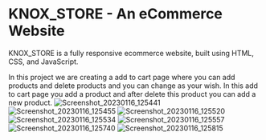 
<h1>KNOX_STORE - An eCommerce Website</h1>
KNOX_STORE is a fully responsive ecommerce website, built using HTML, CSS, and JavaScript.


In this project we are creating a add to cart page where you can add products and delete products and you can change as your wish.
In this add to cart page you add a product and after delete this product you can add a new product.
![Screenshot_20230116_125441](https://user-images.githubusercontent.com/120724018/212647320-8b65c8e7-c32b-401f-bc78-37ed43c481f9.png)![Screenshot_20230116_125455](https://user-images.githubusercontent.com/120724018/212647547-15b0619a-fb86-4601-844d-399a114713a0.png)
![Screenshot_20230116_125520](https://user-images.githubusercontent.com/120724018/212647560-f2409b71-f4f4-4a43-91d2-30084e4ccd64.png)
![Screenshot_20230116_125534](https://user-images.githubusercontent.com/120724018/212647592-f6175e1f-1474-4709-95d1-34306471e0d0.png)
![Screenshot_20230116_125557](https://user-images.githubusercontent.com/120724018/212647598-a7beb604-c1d3-42d6-8541-a09ad541f41f.png)
![Screenshot_20230116_125740](https://user-images.githubusercontent.com/120724018/212647604-b7094cc8-087f-49c5-9033-2c6326a84e1e.png)
![Screenshot_20230116_125815](https://user-images.githubusercontent.com/120724018/212647614-d317c0c1-5644-49f9-9f49-e0f7039e8fa1.png)
